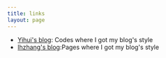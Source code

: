 ```yaml
---
title: links
layout: page
---
```


- [Yihui's blog](http://yihui.name): Codes where I got my blog's style
- [lhzhang's blog](http://lhzhang.com/):Pages where I got my blog's style
